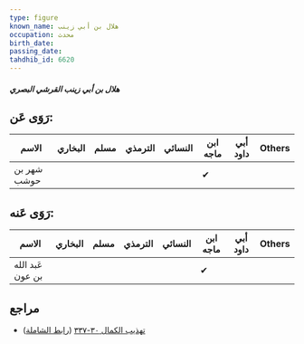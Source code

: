 ```yaml
---
type: figure
known_name: هلال بن أبي زينب
occupation: محدث
birth_date:
passing_date:
tahdhib_id: 6620
---
```

##### هلال بن أبي زينب القرشي البصري

## رَوَى عَن:
| الاسم       | البخاري | مسلم | الترمذي | النسائي | ابن ماجه | أبي داود | Others |
| ----------- | ------- | ---- | ------- | ------- | -------- | -------- | ------ |
| شهر بن حوشب |         |      |         |         | ✔        |          |        |
## رَوَى عَنه:
| الاسم            | البخاري | مسلم | الترمذي | النسائي | ابن ماجه | أبي داود | Others |
| ---------------- | ------- | ---- | ------- | ------- | -------- | -------- | ------ |
| عَبد الله بن عون |         |      |         |         | ✔        |          |        |
## مراجع
- [تهذيب الكمال ٣٠-٣٣٧](obsidian://open?vault=Tahdhib-al-Kamal&file=Figures/٦٦٢٠-هلال%20بن%20أبي%20زينب%20القرشي%20البصري) ([رابط الشاملة](https://shamela.ws/book/3722/16403))